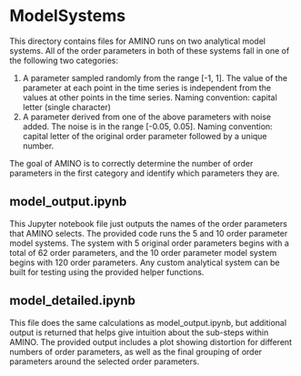 # ModelSystems

This directory contains files for AMINO runs on two analytical model systems. All of the order parameters in both of these systems fall in one of the following two categories:

1. A parameter sampled randomly from the range [-1, 1]. The value of the parameter at each point in the time series is independent from the values at other points in the time series. Naming convention: capital letter (single character)
2. A parameter derived from one of the above parameters with noise added. The noise is in the range [-0.05, 0.05]. Naming convention: capital letter of the original order parameter followed by a unique number.

The goal of AMINO is to correctly determine the number of order parameters in the first category and identify which parameters they are.

## model_output.ipynb

This Jupyter notebook file just outputs the names of the order parameters that AMINO selects. The provided code runs the 5 and 10 order parameter model systems. The system with 5 original order parameters begins with a total of 62 order parameters, and the 10 order parameter model system begins with 120 order parameters. Any custom analytical system can be built for testing using the provided helper functions.

## model_detailed.ipynb

This file does the same calculations as model_output.ipynb, but additional output is returned that helps give intuition about the sub-steps within AMINO. The provided output includes a plot showing distortion for different numbers of order parameters, as well as the final grouping of order parameters around the selected order parameters.
